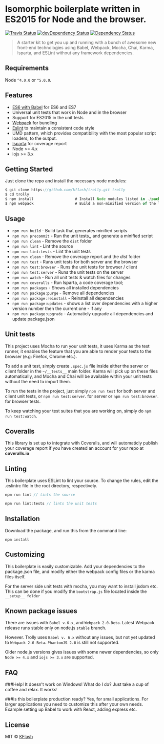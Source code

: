# Isomorphic boilerplate written in ES2015 for Node and the browser.

[![Travis Status][trav_img]][trav_site]
[![devDependency Status](https://david-dm.org/kflash/trolly/dev-status.svg)](https://david-dm.org/kflash/trolly#info=devDependencies)
[![Dependency Status](https://david-dm.org/kflash/trolly.svg)](https://david-dm.org/kflash/trolly)

> A starter kit to get you up and running with a bunch of awesome new front-end technologies using Babel, Webpack, Mocha, Chai, Karma, Isparta, and ESLint without any framework dependencies.

## Requirements

Node `^4.0.0` or `^5.0.0`.

## Features

* [ES6 with Babel](http://babeljs.io/) for ES6 and ES7
* Universal unit tests that work in Node and in the browser
* Support for ES2015 in the unit tests
* [Webpack](https://webpack.github.io/) for bundling
* [Eslint](http://eslint.org/) to maintain a consistent code style
* UMD pattern, which provides compatibility with the most popular script loaders, to the output.
* [Isparta](https://www.npmjs.com/package/isparta) for coverage report
* Node >= 4.x
* iojs >= 3.x

## Getting Started

Just clone the repo and install the necessary node modules:
```js
$ git clone https://github.com/kflash/trolly.git trolly
$ cd trolly
$ npm install                   # Install Node modules listed in ./package.json
$ npm webpack                   # Build a non-minified version of the library
```

## Usage

* `npm run build` - Build task that generates minified scripts
* `npm run precommit` - Run the unit tests,, and generate a minified script
* `npm run clean` - Remove the `dist` folder
* `npm run lint` - Lint the source
* `npm run lint:tests` - Lint the unit tests
* `npm run clean` - Remove the coverage report and the *dist* folder
* `npm run test` - Runs unit tests for both server and the browser
* `npm run test:browser` - Runs the unit tests for browser / client
* `npm run test:server` - Runs the unit tests on the server
* `npm run watch` - Run all unit tests & watch files for changes
* `npm run coveralls` - Run Isparta, a code coverage tool;
* `npm run packages` - Shows all installed dependencies
* `npm run package:purge` - Remove all dependencies
* `npm run package:reinstall` - Reinstall all dependencies
* `npm run package:updates` - shows a list over dependencies with a higher version number then the current one - if any 
* `npm run package:upgrade` - Automaticly upgrade all dependencies and update package.json

## Unit tests

This project uses Mocha to run your unit tests, it uses Karma as the test runner, it enables the feature that you are able to render your tests to the browser (e.g: Firefox, Chrome etc.).

To add a unit test, simply create `.spec.js` file inside either the server or client folder in the `~/__tests__` main folder. Karma will pick up on these files automatically, and Mocha and Chai will be available within your unit tests without the need to import them.

To run the tests in the project, just simply `npm run test` for both server and client unit tests, or `npm run test:server`. for server or `npm run test:browser`. for browser tests. 

To keep watching your test suites that you are working on, simply do `npm run test:watch`.

## Coveralls

This library is set up to integrate with Coveralls, and will automaticly publish your coverage report if you have created an account for your repo at **coveralls.io**

## Linting

This boilerplate uses ESLint to lint your source. To change the rules, edit the .eslintrc file in the root directory, respectively.

```js
npm run lint // lints the source

npm run lint:tests // lints the unit tests
```

## Installation

Download the package, and run this from the command line:

```
npm install 
```

## Customizing

This boilerplate is easily customizable. Add your dependencies to the package.json file, and modify either the webpack config files or the karma files itself. 

For the server side unit tests with mocha, you may want to install jsdom etc. This can be done if you modify the `bootstrap.js` file located inside the `__setup__ folder`

## Known package issues

There are issues with `Babel v.6.x`, and `Webpack 2.0-Beta`. Latest Webpack release runs stable only on node.js `stable` branch. 

However. Trolly uses `Babel v. 6.x` without any issues, but not yet updated to `Webpack 2.0-Beta`. `PhantomJS 2.0` is still not supported.

Older node.js versions gives issues with some newer dependencies, so only `Node >= 4.x` and `iojs >= 3.x` are supported.

## FAQ

###Help! It doesn't work on Windows! What do I do?
Just take a cup of coffee and relax. It works!

###Is this boilerplate production ready?
Yes, for small applications. For larger applications you need to customize this after your own needs. Example setting up Babel to work with React, adding express etc.

## License
MIT © [KFlash](https://github.com/kflash)

[trav_img]: https://api.travis-ci.org/Kflash/trolly.svg
[trav_site]: https://travis-ci.org/Kflash/trolly.svg?branch=master

